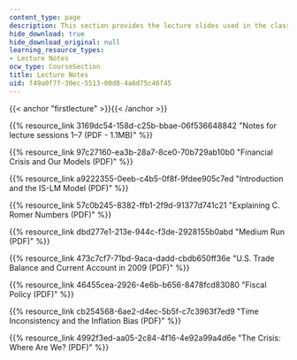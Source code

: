 ```yaml
---
content_type: page
description: This section provides the lecture slides used in the class.
hide_download: true
hide_download_original: null
learning_resource_types:
- Lecture Notes
ocw_type: CourseSection
title: Lecture Notes
uid: f49a0f7f-30ec-5513-00d8-4a6d75c46f45
---
```


{{< anchor "firstlecture" >}}{{< /anchor >}}

{{% resource_link 3169dc54-158d-c25b-bbae-06f536648842 "Notes for lecture sessions 1–7 (PDF - 1.1MB)" %}}

{{% resource_link 97c27160-ea3b-28a7-8ce0-70b729ab10b0 "Financial Crisis and Our Models (PDF)" %}}

{{% resource_link a9222355-0eeb-c4b5-0f8f-9fdee905c7ed "Introduction and the IS-LM Model (PDF)" %}}

{{% resource_link 57c0b245-8382-ffb1-2f9d-91377d741c21 "Explaining C. Romer Numbers (PDF)" %}}

{{% resource_link dbd277e1-213e-944c-f3de-2928155b0abd "Medium Run (PDF)" %}}

{{% resource_link 473c7cf7-71bd-9aca-dadd-cbdb650ff36e "U.S. Trade Balance and Current Account in 2009 (PDF)" %}}

{{% resource_link 46455cea-2926-4e6b-b656-8478fcd83080 "Fiscal Policy (PDF)" %}}

{{% resource_link cb254568-6ae2-d4ec-5b5f-c7c3963f7ed9 "Time Inconsistency and the Inflation Bias (PDF)" %}}

{{% resource_link 4992f3ed-aa05-2c84-4f16-4e92a99a4d6e "The Crisis: Where Are We? (PDF)" %}}